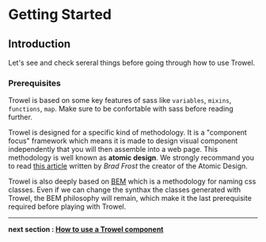 # Getting Started

## Introduction
Let's see and check sereral things before going through how to use Trowel.

### Prerequisites
Trowel is based on some key features of sass like `variables`, `mixins`, `functions`, `map`. Make sure to be confortable with sass before reading further.

Trowel is designed for a specific kind of methodology. It is a "component focus" framework which means it is made to design visual component independently that you will then assemble into a web page. This methodology is well known as **atomic design**. We strongly recommand you to read [this article](http://bradfrost.com/blog/post/atomic-web-design/) written by *Brad Frost* the creator of the Atomic Design.

Trowel is also deeply based on [BEM](https://en.bem.info/methodology/quick-start/) which is a methodology for naming css classes. Even if we can change the synthax the classes generated with Trowel, the BEM philosophy will remain, which make it the last prerequisite required before playing with Trowel.

---
**next section : [How to use a Trowel component](2-use-a-Trowel-component.md)**
